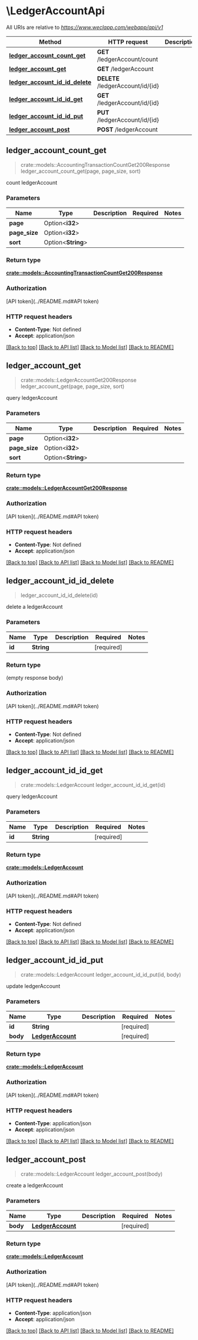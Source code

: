 # \LedgerAccountApi

All URIs are relative to *https://www.weclapp.com/webapp/api/v1*

Method | HTTP request | Description
------------- | ------------- | -------------
[**ledger_account_count_get**](LedgerAccountApi.md#ledger_account_count_get) | **GET** /ledgerAccount/count | 
[**ledger_account_get**](LedgerAccountApi.md#ledger_account_get) | **GET** /ledgerAccount | 
[**ledger_account_id_id_delete**](LedgerAccountApi.md#ledger_account_id_id_delete) | **DELETE** /ledgerAccount/id/{id} | 
[**ledger_account_id_id_get**](LedgerAccountApi.md#ledger_account_id_id_get) | **GET** /ledgerAccount/id/{id} | 
[**ledger_account_id_id_put**](LedgerAccountApi.md#ledger_account_id_id_put) | **PUT** /ledgerAccount/id/{id} | 
[**ledger_account_post**](LedgerAccountApi.md#ledger_account_post) | **POST** /ledgerAccount | 



## ledger_account_count_get

> crate::models::AccountingTransactionCountGet200Response ledger_account_count_get(page, page_size, sort)


count ledgerAccount

### Parameters


Name | Type | Description  | Required | Notes
------------- | ------------- | ------------- | ------------- | -------------
**page** | Option<**i32**> |  |  |
**page_size** | Option<**i32**> |  |  |
**sort** | Option<**String**> |  |  |

### Return type

[**crate::models::AccountingTransactionCountGet200Response**](_accountingTransaction_count_get_200_response.md)

### Authorization

[API token](../README.md#API token)

### HTTP request headers

- **Content-Type**: Not defined
- **Accept**: application/json

[[Back to top]](#) [[Back to API list]](../README.md#documentation-for-api-endpoints) [[Back to Model list]](../README.md#documentation-for-models) [[Back to README]](../README.md)


## ledger_account_get

> crate::models::LedgerAccountGet200Response ledger_account_get(page, page_size, sort)


query ledgerAccount

### Parameters


Name | Type | Description  | Required | Notes
------------- | ------------- | ------------- | ------------- | -------------
**page** | Option<**i32**> |  |  |
**page_size** | Option<**i32**> |  |  |
**sort** | Option<**String**> |  |  |

### Return type

[**crate::models::LedgerAccountGet200Response**](_ledgerAccount_get_200_response.md)

### Authorization

[API token](../README.md#API token)

### HTTP request headers

- **Content-Type**: Not defined
- **Accept**: application/json

[[Back to top]](#) [[Back to API list]](../README.md#documentation-for-api-endpoints) [[Back to Model list]](../README.md#documentation-for-models) [[Back to README]](../README.md)


## ledger_account_id_id_delete

> ledger_account_id_id_delete(id)


delete a ledgerAccount

### Parameters


Name | Type | Description  | Required | Notes
------------- | ------------- | ------------- | ------------- | -------------
**id** | **String** |  | [required] |

### Return type

 (empty response body)

### Authorization

[API token](../README.md#API token)

### HTTP request headers

- **Content-Type**: Not defined
- **Accept**: application/json

[[Back to top]](#) [[Back to API list]](../README.md#documentation-for-api-endpoints) [[Back to Model list]](../README.md#documentation-for-models) [[Back to README]](../README.md)


## ledger_account_id_id_get

> crate::models::LedgerAccount ledger_account_id_id_get(id)


query ledgerAccount

### Parameters


Name | Type | Description  | Required | Notes
------------- | ------------- | ------------- | ------------- | -------------
**id** | **String** |  | [required] |

### Return type

[**crate::models::LedgerAccount**](ledgerAccount.md)

### Authorization

[API token](../README.md#API token)

### HTTP request headers

- **Content-Type**: Not defined
- **Accept**: application/json

[[Back to top]](#) [[Back to API list]](../README.md#documentation-for-api-endpoints) [[Back to Model list]](../README.md#documentation-for-models) [[Back to README]](../README.md)


## ledger_account_id_id_put

> crate::models::LedgerAccount ledger_account_id_id_put(id, body)


update ledgerAccount

### Parameters


Name | Type | Description  | Required | Notes
------------- | ------------- | ------------- | ------------- | -------------
**id** | **String** |  | [required] |
**body** | [**LedgerAccount**](LedgerAccount.md) |  | [required] |

### Return type

[**crate::models::LedgerAccount**](ledgerAccount.md)

### Authorization

[API token](../README.md#API token)

### HTTP request headers

- **Content-Type**: application/json
- **Accept**: application/json

[[Back to top]](#) [[Back to API list]](../README.md#documentation-for-api-endpoints) [[Back to Model list]](../README.md#documentation-for-models) [[Back to README]](../README.md)


## ledger_account_post

> crate::models::LedgerAccount ledger_account_post(body)


create a ledgerAccount

### Parameters


Name | Type | Description  | Required | Notes
------------- | ------------- | ------------- | ------------- | -------------
**body** | [**LedgerAccount**](LedgerAccount.md) |  | [required] |

### Return type

[**crate::models::LedgerAccount**](ledgerAccount.md)

### Authorization

[API token](../README.md#API token)

### HTTP request headers

- **Content-Type**: application/json
- **Accept**: application/json

[[Back to top]](#) [[Back to API list]](../README.md#documentation-for-api-endpoints) [[Back to Model list]](../README.md#documentation-for-models) [[Back to README]](../README.md)

